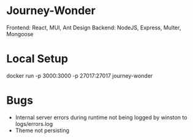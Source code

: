 # Journey-Wonder

Frontend: React, MUI, Ant Design
Backend: NodeJS, Express, Multer, Mongoose

# Local Setup
docker run -p 3000:3000 -p 27017:27017 journey-wonder

# Bugs
- Internal server errors during runtime not being logged by winston to logs/errors.log
- Theme not persisting